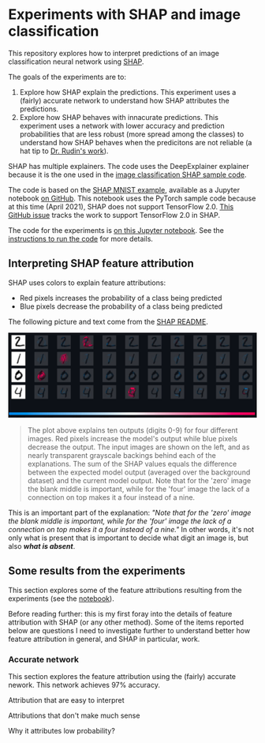 # Experiments with SHAP and image classification

This repository explores how to interpret predictions of an image classification neural network using [SHAP](https://arxiv.org/abs/1705.07874).

The goals of the experiments are to:

1. Explore how SHAP explain the predictions. This experiment uses a (fairly) accurate network to understand how SHAP attributes the predictions.
1. Explore how SHAP behaves with innacurate predictions. This experiment uses a network with lower accuracy and prediction probabilities that are less robust (more spread among the classes) to understand how SHAP behaves when the predicitons are not reliable (a hat tip to [Dr. Rudin's work](https://arxiv.org/abs/1811.10154)).

SHAP has multiple explainers. The code uses the DeepExplainer explainer because it is the one used in the [image classification SHAP sample code](https://shap.readthedocs.io/en/latest/image_examples.html).

The code is based on the [SHAP MNIST example](https://shap.readthedocs.io/en/stable/example_notebooks/image_examples/image_classification/PyTorch%20Deep%20Explainer%20MNIST%20example.html), available as a Jupyter notebook [on GitHub](https://github.com/slundberg/shap/blob/master/notebooks/image_examples/image_classification/PyTorch%20Deep%20Explainer%20MNIST%20example.ipynb). This notebook uses the PyTorch sample code because at this time (April 2021), SHAP does not support TensorFlow 2.0. [This GitHub issue](https://github.com/slundberg/shap/issues/850) tracks the work to support TensorFlow 2.0 in SHAP.

The code for the experiments is [on this Jupyter notebook](https://github.com/fau-masters-collected-works-cgarbin/shap-experiments-image-classification/blob/master/shap-experiments-image-classification.ipynb). See the [instructions to run the code](./running-the-code.md) for more details.

## Interpreting SHAP feature attribution

SHAP uses colors to explain feature attributions:

- Red pixels increases the probability of a class being predicted
- Blue pixels decrease the probability of a class being predicted

The following picture and text come from the [SHAP README](https://github.com/slundberg/shap#deep-learning-example-with-deepexplainer-tensorflowkeras-models).

![SHAP example](figures/example-from-shap-readme.png)

> The plot above explains ten outputs (digits 0-9) for four different images. Red pixels increase the model's output while blue pixels decrease the output. The input images are shown on the left, and as nearly transparent grayscale backings behind each of the explanations. The sum of the SHAP values equals the difference between the expected model output (averaged over the background dataset) and the current model output. Note that for the 'zero' image the blank middle is important, while for the 'four' image the lack of a connection on top makes it a four instead of a nine.

This is an important part of the explanation: _"Note that for the 'zero' image the blank middle is important, while for the 'four' image the lack of a connection on top makes it a four instead of a nine."_ In other words, it's not only what is present that is important to decide what digit an image is, but also ***what is absent***.

## Some results from the experiments

This section explores some of the feature attributions resulting from the experiments (see the [notebook](https://github.com/fau-masters-collected-works-cgarbin/shap-experiments-image-classification/blob/master/shap-experiments-image-classification.ipynb)).

Before reading further: this is my first foray into the details of feature attribution with SHAP (or any other method). Some of the items reported below are questions I need to investigate further to understand better how feature attribution in general, and SHAP in particular, work.

### Accurate network

This section explores the feature attribution using the (fairly) accurate nework. This network achieves 97% accuracy.

Attribution that are easy to interpret

Attributions that don't make much sense

Why it attributes low probability?
